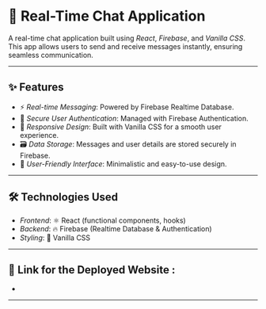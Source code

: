 # 💬 Real-Time Chat Application

A real-time chat application built using *React*, *Firebase*, and *Vanilla CSS*. This app allows users to send and receive messages instantly, ensuring seamless communication.

---

## ✨ Features

- ⚡ *Real-time Messaging*: Powered by Firebase Realtime Database.
- 🔐 *Secure User Authentication*: Managed with Firebase Authentication.
- 📱 *Responsive Design*: Built with Vanilla CSS for a smooth user experience.
- 🗃️ *Data Storage*: Messages and user details are stored securely in Firebase.
- 🚀 *User-Friendly Interface*: Minimalistic and easy-to-use design.

---

## 🛠️ Technologies Used

- *Frontend*: ⚛️ React (functional components, hooks)
- *Backend*: 🔥 Firebase (Realtime Database & Authentication)
- *Styling*: 🎨 Vanilla CSS

---

## 🔗 Link for the Deployed Website :

- 
---
